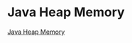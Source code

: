 Java Heap Memory
=====================
[Java Heap Memory](http://javarevisited.blogspot.com/2011/05/java-heap-space-memory-size-jvm.html)

